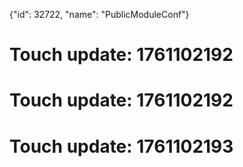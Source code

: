 {"id": 32722, "name": "PublicModuleConf"}

# Touch update: 1761102192

# Touch update: 1761102192

# Touch update: 1761102193
